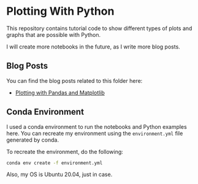 # Plotting With Python

This repository contains tutorial code to show different types of plots and graphs that are possible with Python. 

I will create more notebooks in the future, as I write more blog posts. 

## Blog Posts
You can find the blog posts related to this folder here:
- [Plotting with Pandas and Matplotlib](https://andresberejnoi.com/how-to-create-plots-with-pandas-and-matplotlib/)

## Conda Environment
I used a conda environment to run the notebooks and Python examples here. You can recreate my environment using the `environment.yml` file generated by conda.

To recreate the environment, do the following:

```sh
conda env create -f environment.yml
```

Also, my OS is Ubuntu 20.04, just in case.
